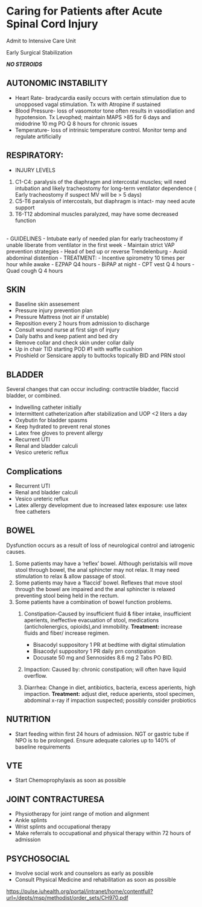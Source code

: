 # Caring for Patients after Acute Spinal Cord Injury
	
Admit to Intensive Care Unit

Early Surgical Stabilization

***NO STEROIDS***

## AUTONOMIC INSTABILITY
- Heart Rate- bradycardia easily occurs with certain stimulation due to unopposed vagal stimulation.  Tx with Atropine if sustained
- Blood Pressure- loss of vasomotor tone often results in vasodilation and hypotension.   Tx Levophed;  maintain MAPS >85 for 6 days and midodrine 10 mg PO Q 8 hours for chronic issues
- Temperature- loss of intrinsic temperature control.  Monitor temp and regulate artificially

## RESPIRATORY:

- INJURY LEVELS
1. C1-C4:  paralysis of the diaphragm and intercostal muscles; will need intubation and likely tracheostomy for long-term ventilator dependence ( Early tracheostomy if suspect MV will be > 5 days)
2. C5-T6 paralysis of intercostals, but diaphragm is intact- may need acute support
3. T6-T12 abdominal muscles paralyzed, may have some decreased function
<br>
- GUIDELINES
    - Intubate early of needed plan for early tracheostomy if unable liberate from ventilator in the first week
    - Maintain strict VAP prevention strategies
    - Head of bed up or reverse Trendelenburg
    - Avoid abdominal distention
    - TREATMENT:
        - Incentive spirometry 10 times per hour while awake
        - EZPAP Q4 hours
        - BiPAP at night
        - CPT vest Q 4 hours
        - Quad cough Q 4 hours

## SKIN

- Baseline skin assesement
- Pressure injury prevention plan
- Pressure Mattress (not air if unstable)
- Reposition every 2 hours from admission to discharge
- Consult wound nurse at first sign of injury
- Daily baths and keep patient and bed dry
- Remove collar and check skin under collar daily
- Up in chair TID starting POD #1 with waffle cushion
- Proshield or Sensicare apply to buttocks topically BID and PRN stool

## BLADDER

Several changes that can occur including: contractile bladder, flaccid bladder, or combined.

- Indwelling catheter initially
- Intermittent catheterization after stabilization and UOP <2 liters a day
- Oxybutin for bladder spasms
- Keep hydrated to prevent renal stones
- Latex free gloves to prevent allergy
- Recurrent UTI
- Renal and bladder calculi
- Vesico ureteric reflux

## Complications

- Recurrent UTI
- Renal and bladder calculi
- Vesico ureteric reflux
- Latex allergy development due to increased latex exposure: use latex free catheters

## BOWEL

Dysfunction occurs as a result of loss of neurological control and iatrogenic causes.

1. Some patients may have a ‘reflex’ bowel. Although peristalsis will move stool through bowel, the anal sphincter may not relax. It may need stimulation to relax & allow passage of stool.
2. Some patients may have a ‘flaccid’ bowel. Reflexes that move stool through the bowel are impaired and the anal sphincter is relaxed preventing stool being held in the rectum.
3. Some patients have a combination of bowel function problems.
    1.  Constipation-Caused by insufficient fluid & fiber intake, insufficient aperients, ineffective evacuation of stool, medications (anticholenergics, opioids),and immobility. **Treatment:** increase fluids and fiber/ increase regimen.
        - Bisacodyl suppository 1 PR at bedtime with digital stimulation
        - Bisacodyl suppository 1 PR daily prn constipation
        - Docusate 50 mg and Sennosides 8.6 mg 2 Tabs PO BID.

    2.  Impaction: Caused by: chronic constipation; will often have liquid overflow. 
    3.  Diarrhea: Change in diet, antibiotics, bacteria, excess aperients, high impaction. **Treatment:** adjust diet, reduce aperients, stool specimen, abdominal x-ray if impaction suspected; possibly consider probiotics

## NUTRITION

- Start feeding within first 24 hours of admission.  NGT or gastric tube if NPO is to be prolonged.    Ensure adequate calories up to 140% of baseline requirements

## VTE

- Start Chemoprophylaxis as soon as possible

## JOINT CONTRACTURESA

- Physiotherapy for joint range of motion and alignment
- Ankle splints
- Wrist splints and occupational therapy
- Make referrals to occupational and physical therapy within 72 hours of admission

## PSYCHOSOCIAL

- Involve social work and counselors as early as possible
- Consult Physical Medicine and rehabilitation as soon as possible


<https://pulse.iuhealth.org/portal/intranet/home/contentfull?url=/depts/msp/methodist/order_sets/CH970.pdf>
